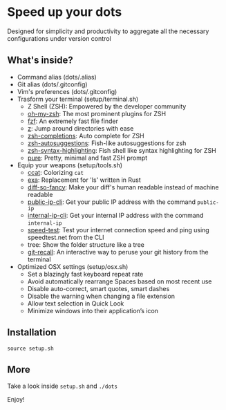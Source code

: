 # Speed up your dots

Designed for simplicity and productivity to aggregate all the necessary configurations under version control

## What's inside?

- Command alias (dots/.alias)
- Git alias (dots/.gitconfig)
- Vim's preferences (dots/.gitconfig)
- Trasform your terminal (setup/terminal.sh)
	- Z Shell (ZSH): Empowered by the developer community
	- [oh-my-zsh](https://github.com/robbyrussell/oh-my-zsh): The most prominent plugins for ZSH
	- [fzf](https://github.com/junegunn/fzf): An extremely fast file finder
	- [z](https://github.com/rupa/z): Jump around directories with ease
	- [zsh-completions](https://github.com/zsh-users/zsh-completions): Auto complete for ZSH
	- [zsh-autosuggestions](https://github.com/zsh-users/zsh-autosuggestions): Fish-like autosuggestions for zsh
	- [zsh-syntax-highlighting](https://github.com/zsh-users/zsh-syntax-highlighting): Fish shell like syntax highlighting for ZSH
	- [pure](https://github.com/sindresorhus/pure): Pretty, minimal and fast ZSH prompt
- Equip your weapons (setup/tools.sh)
	- [ccat](https://github.com/jingweno/ccat): Colorizing `cat`
	- [exa](https://github.com/ogham/exa): Replacement for 'ls' written in Rust
	- [diff-so-fancy](https://github.com/so-fancy/diff-so-fancy): Make your diff's human readable instead of machine readable
	- [public-ip-cli](https://github.com/sindresorhus/public-ip-cli): Get your public IP address with the command `public-ip`
	- [internal-ip-cli](https://github.com/sindresorhus/internal-ip-cli): Get your internal IP address with the command `internal-ip`
	- [speed-test](https://github.com/sindresorhus/speed-test): Test your internet connection speed and ping using speedtest.net from the CLI
	- tree: Show the folder structure like a tree
	- [git-recall](https://github.com/Fakerr/git-recall): An interactive way to peruse your git history from the terminal
- Optimized OSX settings (setup/osx.sh)
	- Set a blazingly fast keyboard repeat rate
	- Avoid automatically rearrange Spaces based on most recent use
	- Disable auto-correct, smart quotes, smart dashes
	- Disable the warning when changing a file extension
	- Allow text selection in Quick Look
	- Minimize windows into their application’s icon


## Installation

`source setup.sh`

## More

Take a look inside `setup.sh` and `./dots`

Enjoy!
